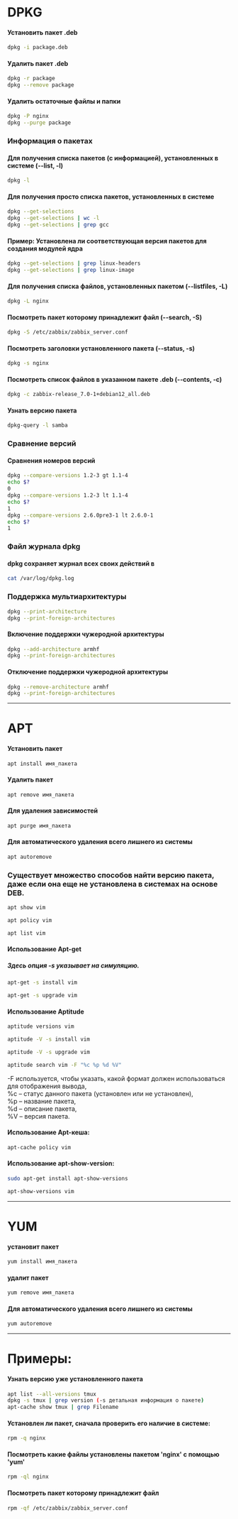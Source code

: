 # DPKG

#### Установить пакет .deb
```bash
dpkg -i package.deb
```
#### Удалить пакет .deb
```bash
dpkg -r package
dpkg --remove package

```
#### Удалить остаточные файлы и папки
```bash
dpkg -P nginx
dpkg --purge package
```

### Информация о пакетах

#### Для получения списка пакетов (с информацией), установленных в системе  (--list, -l)
```bash
dpkg -l
```
#### Для получения просто списка пакетов, установленных в системе
```bash
dpkg --get-selections
dpkg --get-selections | wc -l
dpkg --get-selections | grep gcc
```
#### Пример: Установлена ли соответствующая версия пакетов для создания модулей ядра 
```bash
dpkg --get-selections | grep linux-headers
dpkg --get-selections | grep linux-image
```


#### Для получения списка файлов, установленных пакетом (--listfiles, -L)
```bash
dpkg -L nginx
```
#### Посмотреть пакет которому принадлежит файл  (--search, -S)
```bash
dpkg -S /etc/zabbix/zabbix_server.conf
```
#### Посмотреть заголовки установленного пакета (--status, -s)
```bash
dpkg -s nginx
```
#### Посмотреть список файлов в указанном пакете .deb (--contents, -c)
```bash
dpkg -c zabbix-release_7.0-1+debian12_all.deb
```
#### Узнать версию пакета
```bash
dpkg-query -l samba
```

### Сравнение версий
#### Сравнения номеров версий 
```bash
dpkg --compare-versions 1.2-3 gt 1.1-4
echo $?
0
dpkg --compare-versions 1.2-3 lt 1.1-4
echo $?
1
dpkg --compare-versions 2.6.0pre3-1 lt 2.6.0-1
echo $?
1
```

### Файл журнала dpkg
#### dpkg сохраняет журнал всех своих действий в
```bash
cat /var/log/dpkg.log
```

### Поддержка мультиархитектуры
```bash
dpkg --print-architecture
dpkg --print-foreign-architectures
```
#### Включение поддержки чужеродной архитектуры
```bash
dpkg --add-architecture armhf
dpkg --print-foreign-architectures
```
#### Отключение поддержки чужеродной архитектуры
```bash
dpkg --remove-architecture armhf
dpkg --print-foreign-architectures
```





----
# APT

#### Установить пакет
```bash
apt install имя_пакета
```

#### Удалить пакет
```bash
apt remove имя_пакета
```

#### Для удаления зависимостей
```bash
apt purge имя_пакета
```

#### Для автоматического удаления всего лишнего из системы
```bash
apt autoremove
```
### Существует множество способов найти версию пакета, даже если она еще не установлена в системах на основе DEB.

```bash
apt show vim
```
```bash
apt policy vim
```
```bash
apt list vim
```
#### Использование Apt-get
##### Здесь опция -s указывает на симуляцию.  
```bash
apt-get -s install vim
```
```bash
apt-get -s upgrade vim
```

#### Использование Aptitude
```bash
aptitude versions vim
```
```bash
aptitude -V -s install vim
```
```bash
aptitude -V -s upgrade vim
```
```bash
aptitude search vim -F "%c %p %d %V"
```
-F используется, чтобы указать, какой формат должен использоваться для отображения вывода,  
%c – статус данного пакета (установлен или не установлен),  
%p – название пакета,  
%d – описание пакета,  
%V – версия пакета.  

#### Использование Apt-кеша:
```bash
apt-cache policy vim
```

#### Использование apt-show-version:
```bash
sudo apt-get install apt-show-versions
```
```bash
apt-show-versions vim
```



----
# YUM

#### установит пакет
```bash
yum install имя_пакета
```

#### удалит пакет
```bash
yum remove имя_пакета
```

#### Для автоматического удаления всего лишнего из системы
```bash
yum autoremove
```

----
# Примеры:

#### Узнать версию уже установленного пакета
```bash
apt list --all-versions tmux
dpkg -s tmux | grep version (-s детальная информация о пакете)
apt-cache show tmux | grep Filename
```
#### Установлен ли пакет, сначала проверить его наличие в системе:
```bash
rpm -q nginx
```
#### Посмотреть какие файлы установлены пакетом 'nginx' с помощью 'yum'
```bash
rpm -ql nginx
```
#### Посмотреть пакет которому принадлежит файл
```bash
rpm -qf /etc/zabbix/zabbix_server.conf
```

